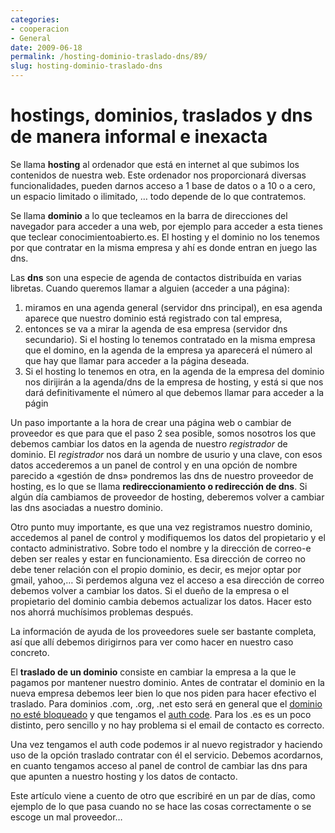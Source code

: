 ```yaml
---
categories:
- cooperacion
- General
date: 2009-06-18
permalink: /hosting-dominio-traslado-dns/89/
slug: hosting-dominio-traslado-dns
---
```


# hostings, dominios, traslados y dns de manera informal e inexacta

Se llama **hosting** al ordenador que está en internet al que subimos los contenidos de nuestra web. Este ordenador nos proporcionará diversas funcionalidades, pueden darnos acceso a 1 base de datos o a 10 o a cero, un espacio limitado o ilimitado, … todo depende de lo que contratemos.

Se llama **dominio** a lo que tecleamos en la barra de direcciones del navegador para acceder a una web, por ejemplo para acceder a esta tienes que teclear conocimientoabierto.es. El hosting y el dominio no los tenemos por que contratar en la misma empresa y ahí es donde entran en juego las dns.

Las **dns** son una especie de agenda de contactos distribuída en varias libretas. Cuando queremos llamar a alguien (acceder a una página):

1. miramos en una agenda general (servidor dns principal), en esa agenda aparece que nuestro dominio está registrado con tal empresa,
2. entonces se va a mirar la agenda de esa empresa (servidor dns secundario). Si el hosting lo tenemos contratado en la misma empresa que el domino, en la agenda de la empresa ya aparecerá el número al que hay que llamar para acceder a la página deseada.
3. Si el hosting lo tenemos en otra, en la agenda de la empresa del dominio nos dirijirán a la agenda/dns de la empresa de hosting, y está si que nos dará definitivamente el número al que debemos llamar para acceder a la págin

Un paso importante a la hora de crear una página web o cambiar de proveedor es que para que el paso 2 sea posible, somos nosotros los que debemos cambiar los datos en la agenda de nuestro *registrador* de dominio. El *registrador* nos dará un nombre de usurio y una clave, con esos datos accederemos a un panel de control y en una opción de nombre parecido a «gestión de dns» pondremos las dns de nuestro proveedor de hosting, es lo que se llama **redireccionamiento o redirección de dns**. Si algún día cambiamos de proveedor de hosting, deberemos volver a cambiar las dns asociadas a nuestro dominio.

Otro punto muy importante, es que una vez registramos nuestro dominio, accedemos al panel de control y modifiquemos los datos del propietario y el contacto administrativo. Sobre todo el nombre y la dirección de correo-e deben ser reales y estar en funcionamiento. Esa dirección de correo no debe tener relación con el propio dominio, es decir, es mejor optar por gmail, yahoo,… Si perdemos alguna vez el acceso a esa dirección de correo debemos volver a cambiar los datos. Si el dueño de la empresa o el propietario del dominio cambia debemos actualizar los datos. Hacer esto nos ahorrá muchísimos problemas después.

La información de ayuda de los proveedores suele ser bastante completa, así que allí debemos dirigirnos para ver como hacer en nuestro caso concreto.

El **traslado de un dominio** consiste en cambiar la empresa a la que le pagamos por mantener nuestro dominio. Antes de contratar el dominio en la nueva empresa debemos leer bien lo que nos piden para hacer efectivo el traslado. Para dominios .com, .org, .net esto será en general que el [dominio no esté bloqueado](http://dinahosting.com/Video/CaduDomOK/CaduDomOK.html) y que tengamos el [auth code](http://www.wdbc.com/domain/transfer-authcode.cfm). Para los .es es un poco distinto, pero sencillo y no hay problema si el email de contacto es correcto.

Una vez tengamos el auth code podemos ir al nuevo registrador y haciendo uso de la opción traslado contratar con él el servicio. Debemos acordarnos, en cuanto tengamos acceso al panel de control de cambiar las dns para que apunten a nuestro hosting y los datos de contacto.

Este artículo viene a cuento de otro que escribiré en un par de días, como ejemplo de lo que pasa cuando no se hace las cosas correctamente o se escoge un mal proveedor…